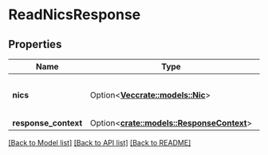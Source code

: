 # ReadNicsResponse

## Properties

Name | Type | Description | Notes
------------ | ------------- | ------------- | -------------
**nics** | Option<[**Vec<crate::models::Nic>**](Nic.md)> | Information about one or more NICs. | [optional]
**response_context** | Option<[**crate::models::ResponseContext**](ResponseContext.md)> |  | [optional]

[[Back to Model list]](../README.md#documentation-for-models) [[Back to API list]](../README.md#documentation-for-api-endpoints) [[Back to README]](../README.md)


